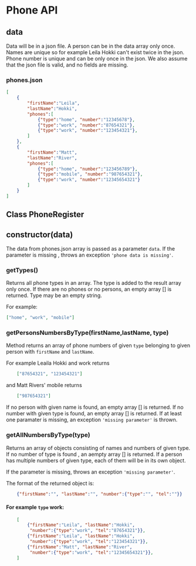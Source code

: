 # Phone API

## data
Data will be in a json file. A person can be in the data array only once. Names are unique so for example Leila Hokki can't exist twice in the json. Phone number is unique and can be only once in the json. We also assume that the json file is valid, and no fields are missing.

### phones.json

```json
[
    {
        "firstName":"Leila",
        "lastName":"Hokki",
        "phones":[
            {"type":"home", "number":"12345678"},
            {"type":"work", "number":"87654321"},
            {"type":"work", "number":"123454321"},
        ]
    },
    {
        "firstName":"Matt",
        "lastName":"River",
        "phones":[
            {"type":"home", "number":"123456789"},
            {"type":"mobile", "number":"987654321"},
            {"type":"work", "number":"12345654321"}
        ]
    }
]
```

## Class PhoneRegister

## **constructor(data)**

The data from phones.json array is passed as a parameter `data`. If the parameter is missing , throws an exception `'phone data is missing'`.

### **getTypes()**

Returns all phone types in an array. The type is added to the result array only once. If there are no phones or no persons, an empty array [] is returned. Type may be an empty string.

For example:

```json
["home", "work", "mobile"]
```

### **getPersonsNumbersByType(firstName,lastName, type)**

Method returns an array of phone numbers of given `type` belonging to given person with `firstName` and `lastName`.

For example Leaila Hokki and work returns
```json
    ["87654321", "123454321"]
```

and Matt Rivers' mobile returns
```json
    ["987654321"]
```

If no person with given name is found, an empty array [] is returned. 
If no number with given type is found, an empty array [] is returned.
If at least one paramater is missing, an exception `'missing parameter'` is thrown.

### **getAllNumbersByType(type)**

Returns an array of objects consisting of names and numbers of given type. If no number of type is found , an aempty array [] is returned. If a person has multiple numbers of given type, each of them will be in its own object.

If  the parameter is missing, throws an exception `'missing parameter'`.

The format of the returned  object is:

```json
    {"firstName":"", "lastName":"", "number":{"type":"", "tel":""}}
```

#### For example `type` work:

```json
    [
        {"firstName":"Leila", "lastName":"Hokki",
         "number":{"type":"work", "tel":"87654321"}},
        {"firstName":"Leila", "lastName":"Hokki",
         "number":{"type":"work", "tel":"123454321"}},
        {"firstName":"Matt", "lastName":"River",
         "number":{"type":"work", "tel":"12345654321"}},
    ]
```